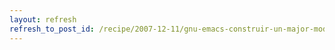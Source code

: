 ```yaml
---
layout: refresh
refresh_to_post_id: /recipe/2007-12-11/gnu-emacs-construir-un-major-mode-paso-a-paso
---
```

